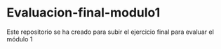 # Evaluacion-final-modulo1

Este repositorio se ha creado para subir el ejercicio final para evaluar el módulo 1
